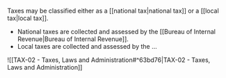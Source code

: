 Taxes may be classified either as a [[national tax|national tax]] or a [[local tax|local tax]].
- National taxes are collected and assessed by the [[Bureau of Internal Revenue|Bureau of Internal Revenue]].
- Local taxes are collected and assessed by the …

![[TAX-02 - Taxes, Laws and Administration#^63bd76|TAX-02 - Taxes, Laws and Administration]]

